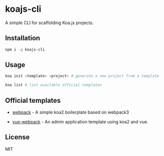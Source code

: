 # koajs-cli
A simple CLI for scaffolding Koa.js projects.

## Installation

```sh
npm i -g koajs-cli
```

## Usage

```bash
koa init <template> <project> # generate a new project from a template
```


```bash
koa list # list available official templates
```


## Official templates

- [webpack](https://github.com/koajs-templates/webpack) - A simple koa2 boilerplate based on webpack3

- [vue-webpack](https://github.com/koajs-templates/vue-webpack) - An admin application template using koa2 and vue.

## License

MIT